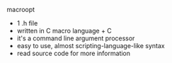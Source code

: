 macroopt
  * 1 .h file
  * written in C macro language + C
  * it's a command line argument processor
  * easy to use, almost scripting-language-like syntax
  * read source code for more information

